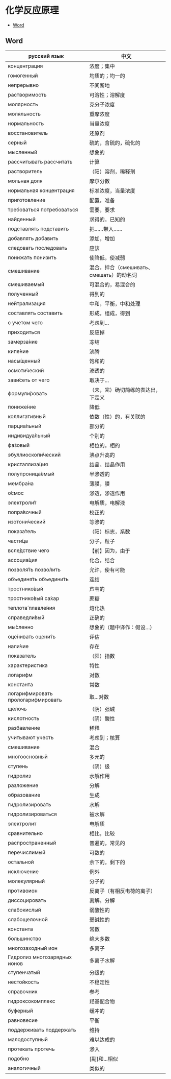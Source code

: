 # 化学反应原理

- [Word](#word)

## Word

| русский язык    | 中文      |
|-----------------|---------|
| концентрация    | 浓度；集中   |
| гомогенный      | 均质的；均一的 |
| непрерывно      | 不间断地    |
| растворимость   | 可溶性；溶解度 |
| молярность      | 克分子浓度   |
| моляльность     | 重摩浓度    |
| нормальность    | 当量浓度    |
| восстановитель  | 还原剂     |
| серный                    | 硫的，含硫的，硫化的 |
| мысленный                 | 想象的 |
| рассчитывать рассчитать   | 计算 |
| растворитель              | （阳）溶剂，稀释剂 |
| мольная доля              | 摩尔分数 |
| нормальная концентрация   | 标准浓度，当量浓度 |
| приготовление             | 配置，准备 |
| требоваться потребоваться | 需要，要求 |
| найденный                 | 求得的，已知的 |
| подставлять подставить    | 把……带入…… |
| добавлять добавить        | 添加，增加 |
| следовать последовать     | 应该 |
| понижать понизить         | 使降低，使减弱 |
| смешивание                | 混合，拌合（смешивать、смешать）的动名词 |
| смешиваемый               | 可混合的，易混合的 |
| полученный                | 得到的 |
| нейтрализация             | 中和，平衡，中和处理 |
| составлять составить      | 形成，组成，得到 |
| с учетом чего             | 考虑到… |
| приходиться               | 反应掉 |
| замерза́ние        | 冻结 |
| кипе́ние           | 沸腾 |
| насы́щенный        | 饱和的 |
| осмоти́ческий      | 渗透的 ||
| зави́сеть от чего  | 取决于… |
| формули́ровать     | （未，完）确切简练的表达出，下定义 |
| пониже́ние         | 降低 |
| коллигативный     | 依数（性）的，有关联的 |
| парциа́льный       | 部分的 |
| индивидуа́льный    | 个别的 |
| фа́зовый           | 相位的，相的 |
| эбуллиоскопи́ческий | 沸点升高的 |
| кристаллиза́ция    | 结晶，结晶作用 |
| полупроница́емый   | 半渗透的 |
| мембра́на          | 薄膜，膜 |
| о́смос             | 渗透，渗透作用 |
| электроли́т        | 电解质，电解液 |
| попра́вочный       | 校正的 |
| изотони́ческий     | 等渗的 |
| показа́тель        | （阳）标志，系数 |
| части́ца           | 分子，粒子 |
| всле́дствие чего   | 【前】因为，由于 |
| ассоциа́ция        | 化合，结合 |
| позволя́ть позво́лить | 允许，使有可能 |
| объединя́ть объедини́ть | 连结 |
| тростнико́вый      | 芦苇的 |
| тростнико́вый са́хар | 蔗糖 |
| теплота́ плавле́ния | 熔化热 |
| справедли́вый      | 正确的 |
| мы́сленно          | 想象的（题中译作：假设…） |
| оце́нивать оцени́ть | 评估 |
| нали́чие           | 存在 |
| показатель         | （阳）指数     |
| характеристика     | 特性     |
| логарифм           | 对数     |
| константа          | 常数     |
| логарифмировать прологарифмировать | 取...对数 |
| щелочь             | （阴）强碱     |
| кислотность        | （阴）酸性     |
| разбавление        | 稀释     |
| учитывают учесть   | 考虑到；核算 |
| смешивание         | 混合     |
| многоосновный      | 多元的    |
| ступень            | （阴）级      |
| гидролиз | 水解作用 |
| разложение  | 分解 |
| образование | 生成 |
| гидролизировать | 水解 |
| гидролизироваться | 被水解 |
| электролит | 电解质 |
| сравнительно | 相比，比较 |
| распространенный | 普遍的，常见的 |
| перечислимый | 可数的 |
| остальной | 余下的，剩下的 |
| исключение  | 例外 |
| молекулярный | 分子的 |
| противоион | 反离子（有相反电荷的离子） |
| диссоцировать | 离解，分解 |
| слабокислый | 弱酸性的 |
| слабощелочной | 弱碱性的 |
| константа | 常数 |
| большинство | 绝大多数 |
| многозаходный ион | 多离子 |
| Гидролиз многозарядных ионов | 多离子水解 |
| ступенчатый | 分级的 |
| нестойкость | 不稳定性 |
| справочник  | 参考 |
| гидроксокомплекс | 羟基配合物 |
| буферный                | 缓冲的       |
| равновесие              | 平衡        |
| поддерживать поддержать | 维持        |
| малодоступный           | 难以达成的     |
| протекать протечь       | 渗入        |
| подобно                 | [副]和...相似 |
| аналогичный             | 类似的       |